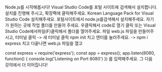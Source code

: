 Node.js를 시작해봅시다!
Visual Studio Code를 포털 사이트에 검색해서 설치합니다.
설치를 진행해 주시고, 확장팩에 클릭해주세요. Korean Language Pack for Visual Studio Code 설치해주세요.
포털사이트에서 node.js를검색해서 설치해주세요.
자기가 원하는 곳에 작업 폴더를 만들어 주세요.
우클릭해서 code로 열기 클릭 또는 Visual Studio Code에서파일(F)클릭해서 폴더를 열어주세요.
파일 web.js 파일을 만들어주시고, 터미널 클릭 -> 새 터미널 클릭  npm init 치고 엔터를 눌러주세요. -> npm i express 치고 다끝나면 web.js 파일을 열고 

const express = require('express');
const app = express();
 app.listen(8080, function() {
    console.log('Listening on Port 8080')
  })
를 입력해주세요. 그 다음 강의에서 더 이어집니다!